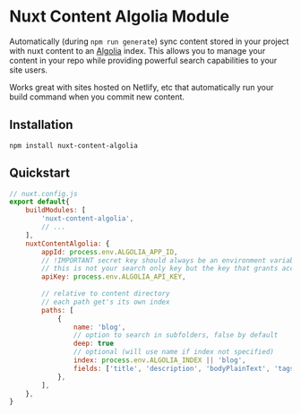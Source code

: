 # Nuxt Content Algolia Module
Automatically (during `npm run generate`) sync content stored in your project with nuxt content to an [Algolia](https://www.algolia.com) index. This allows you to manage your content in your repo while providing powerful search capabilities to your site users.

Works great with sites hosted on Netlify, etc that automatically run your build command when you commit new content.

## Installation
```
npm install nuxt-content-algolia
```

## Quickstart
```javascript
// nuxt.config.js
export default{
    buildModules: [
        'nuxt-content-algolia',
        // ...
    ],
    nuxtContentAlgolia: {
        appId: process.env.ALGOLIA_APP_ID,
        // !IMPORTANT secret key should always be an environment variable
        // this is not your search only key but the key that grants access to modify the index
        apiKey: process.env.ALGOLIA_API_KEY, 
        
        // relative to content directory
        // each path get's its own index
        paths: [
            {
                name: 'blog',
                // option to search in subfolders, false by default
                deep: true
                // optional (will use name if index not specified)
                index: process.env.ALGOLIA_INDEX || 'blog',
                fields: ['title', 'description', 'bodyPlainText', 'tags'],
            },
        ],
    },
}
```
